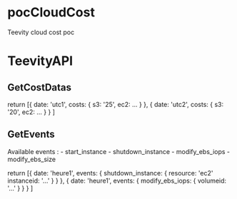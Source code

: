 # pocCloudCost
Teevity cloud cost poc


# TeevityAPI

## GetCostDatas
return [{
		date: 'utc1',
		costs: {
			s3: '25',
			ec2: ...
		}
	}, {
		date: 'utc2',
		costs: {
			s3: '20',
			ec2: ...
		}
	}
]


## GetEvents
Available events :
	- start_instance
	- shutdown_instance
	- modify_ebs_iops
	- modify_ebs_size

return [{
		date: 'heure1',
		events: {
			shutdown_instance: {
				resource: 'ec2'
				instanceid: '...'
			}
		}
	}, {
		date: 'heure1',
		events: {
			modify_ebs_iops: {
				volumeid: '...'
			}
		}
	}
]
